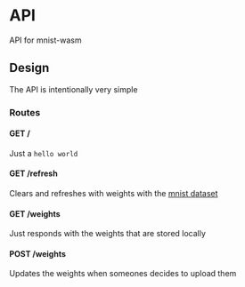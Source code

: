 # API

API for mnist-wasm

## Design

The API is intentionally very simple

### Routes

#### GET /

Just a `hello world`

#### GET /refresh

Clears and refreshes with weights with the [mnist dataset](http://yann.lecun.com/exdb/lenet/index.html)

#### GET /weights

Just responds with the weights that are stored locally

#### POST /weights

Updates the weights when someones decides to upload them
